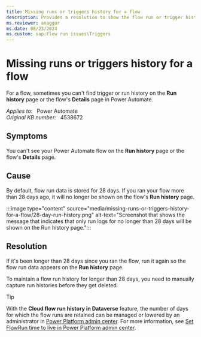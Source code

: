 ```yaml
---
title: Missing runs or triggers history for a flow
description: Provides a resolution to show the flow run or trigger history that's longer than 28 days.
ms.reviewer: anaggar
ms.date: 08/23/2024
ms.custom: sap:Flow run issues\Triggers
---
```

# Missing runs or triggers history for a flow

For a flow, sometimes you can't find trigger or run history on the **Run history** page or the flow's **Details** page in Power Automate.

_Applies to:_ &nbsp; Power Automate  
_Original KB number:_ &nbsp; 4538672

## Symptoms

You can't see your Power Automate flow on the **Run history** page or the flow's **Details** page.

## Cause

By default, flow run data is stored for 28 days. If you ran your flow more than 28 days ago, it will no longer be shown on the flow's **Run history** page.

:::image type="content" source="media/missing-runs-or-triggers-history-for-a-flow/28-day-run-history.png" alt-text="Screenshot that shows the message that indicates that only run logs for no longer than 28 days will be shown on the Run history page.":::

## Resolution

If it's been longer than 28 days since you ran the flow, run it again so the flow run data appears on the **Run history** page.

To maintain a flow run history for longer than 28 days, you need to manually capture run histories before they get deleted.

> [!TIP]
> With the **Cloud flow run history in Dataverse** feature, the number of days for which the flow runs are retained can be managed or lowered by an administrator in [Power Platform admin center](https://admin.powerplatform.microsoft.com). For more information, see [Set FlowRun time to live in Power Platform admin center](/power-automate/dataverse/cloud-flow-run-metadata#set-flowrun-time-to-live-in-power-platform-admin-center).
